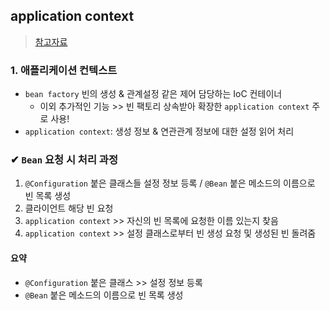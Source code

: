 ## application context
> [참고자료](https://mangkyu.tistory.com/151)

### 1. 애플리케이션 컨텍스트
- `bean factory` 빈의 생성 & 관계설정 같은 제어 담당하는 IoC 컨테이너
  - 이외 추가적인 기능 >> 빈 팩토리 상속받아 확장한 `application context` 주로 사용!
- `application context`: 생성 정보 & 연관관계 정보에 대한 설정 읽어 처리

### ✔ `Bean` 요청 시 처리 과정
1. `@Configuration` 붙은 클래스들 설정 정보 등록 / `@Bean` 붙은 메소드의 이름으로 빈 목록 생성
2. 클라이언트 해당 빈 요청
3. `application context` >> 자신의 빈 목록에 요청한 이름 있는지 찾음
4. `application context` >> 설정 클래스로부터 빈 생성 요청 및 생성된 빈 돌려줌

#### 요약
- `@Configuration` 붙은 클래스 >> 설정 정보 등록
- `@Bean` 붙은 메소드의 이름으로 빈 목록 생성
